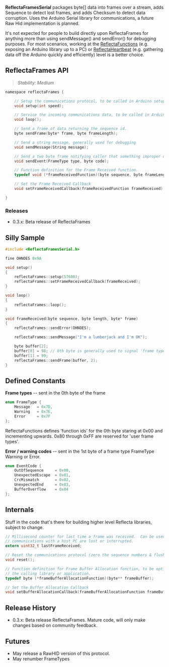 __ReflectaFramesSerial__ packages byte[] data into frames over a stream, adds Sequence to detect lost frames, and adds Checksum to detect data corruption. Uses the Arduino Serial library for communications, a future Raw Hid implementation is planned.

It's not expected for people to build directly upon ReflectaFrames for anything more than using sendMessage() and sendError() for debugging purposes.  For most scenarios, working at the [ReflectaFunctions](https://github.com/JayBeavers/Reflecta/tree/master/ReflectaFunctions) (e.g. exposing an Arduino library up to a PC) or [ReflectaHeartbeat](https://github.com/JayBeavers/Reflecta/tree/master/ReflectaHeartbeat) (e.g. gathering data off the Arduino quickly and efficiently) level is a better choice.

## ReflectaFrames API

> _Stability: Medium_

```C
namespace reflectaFrames {

	// Setup the communications protocol, to be called in Arduino setup().
   	void setup(int speed);

	// Service the incoming communications data, to be called in Arduino loop().
   	void loop();

	// Send a frame of data returning the sequence id.
   	byte sendFrame(byte* frame, byte frameLength);

	// Send a string message, generally used for debugging
   	void sendMessage(String message);

	// Send a two byte frame notifying caller that something improper occured
	void sendEvent(FrameType type, byte code);

	// Function definition for the Frame Received function.
   	typedef void (*frameReceivedFunction)(byte sequence, byte frameLength, byte* frame);

	// Set the Frame Received Callback
   	void setFrameReceivedCallback(frameReceivedFunction frameReceived);

}
```

### Releases

- 0.3.x: Beta release of ReflectaFrames

## Silly Sample

```C
#include <ReflectaFramesSerial.h>

fine OHNOES 0x9A

void setup()
{
	reflectaFrames::setup(57600);
	reflectaFrames::setFrameReceivedCallback(frameReceived);
}

void loop()
{
	reflectaFrames::loop();
}

void frameReceived(byte sequence, byte length, byte* frame)
{
	reflectaFrames::sendError(OHNOES);

	reflectaFrames::sendMessage("I'm a lumberjack and I'm OK");

	byte buffer[2];
	buffer[0] = 98; // 0th byte is generally used to signal 'frame type'
	buffer[1] = 99;
	reflectaFrames::sendFrame(buffer, 2);
}
```

## Defined Constants

__Frame types__ -- sent in the 0th byte of the frame

```C
enum FrameType {
	Message   = 0x7D,
	Warning   = 0x7E,
	Error     = 0x7F
};
```

ReflectaFunctions defines 'function ids' for the 0th byte staring at 0x00 and incrementing upwards.  0x80 through 0xFF are reserved for 'user frame types'.

__Error / warning codes__ -- sent in the 1st byte of a frame type FrameType Warning or Error.

```C
enum EventCode {
	OutOfSequence     = 0x00,
	UnexpectedEscape  = 0x01,
	CrcMismatch       = 0x02,
	UnexpectedEnd     = 0x03,
	BufferOverflow    = 0x04
};
```

## Internals

Stuff in the code that's there for building higher level Reflecta libraries, subject to change.

```C
// Millisecond counter for last time a frame was received.  Can be used to implement a 'deadman switch' when
// communications with a host PC are lost or interrupted.
extern uint32_t lastFrameReceived;

// Reset the communications protocol (zero the sequence numbers & flush the communications buffers) 
void reset();

// Function definition for Frame Buffer Allocation function, to be optionally implemented by
// the calling library or application.
typedef byte (*frameBufferAllocationFunction)(byte** frameBuffer);

// Set the Buffer Allocation Callback
void setBufferAllocationCallback(frameBufferAllocationFunction frameBufferAllocation);
```

## Release History

- 0.3.x: Beta release ReflectaFrames.  Mature code, will only make changes based on community feedback.

## Futures

- May release a RawHID version of this protocol.
- May renumber FrameTypes